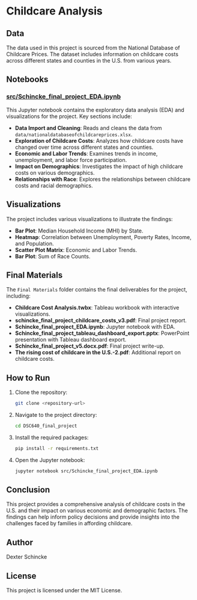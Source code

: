 # Childcare Analysis

## Data

The data used in this project is sourced from the National Database of Childcare Prices. The dataset includes information on childcare costs across different states and counties in the U.S. from various years.

## Notebooks

### [src/Schincke_final_project_EDA.ipynb](src/Schincke_final_project_EDA.ipynb)

This Jupyter notebook contains the exploratory data analysis (EDA) and visualizations for the project. Key sections include:

- **Data Import and Cleaning**: Reads and cleans the data from `data/nationaldatabaseofchildcareprices.xlsx`.
- **Exploration of Childcare Costs**: Analyzes how childcare costs have changed over time across different states and counties.
- **Economic and Labor Trends**: Examines trends in income, unemployment, and labor force participation.
- **Impact on Demographics**: Investigates the impact of high childcare costs on various demographics.
- **Relationships with Race**: Explores the relationships between childcare costs and racial demographics.

## Visualizations

The project includes various visualizations to illustrate the findings:

- **Bar Plot**: Median Household Income (MHI) by State.
- **Heatmap**: Correlation between Unemployment, Poverty Rates, Income, and Population.
- **Scatter Plot Matrix**: Economic and Labor Trends.
- **Bar Plot**: Sum of Race Counts.

## Final Materials

The `Final Materials` folder contains the final deliverables for the project, including:

- **Childcare Cost Analysis.twbx**: Tableau workbook with interactive visualizations.
- **schincke_final_project_childcare_costs_v3.pdf**: Final project report.
- **Schincke_final_project_EDA.ipynb**: Jupyter notebook with EDA.
- **Schincke_final_project_tableau_dashboard_export.pptx**: PowerPoint presentation with Tableau dashboard export.
- **Schincke_final_project_v5.docx.pdf**: Final project write-up.
- **The rising cost of childcare in the U.S.-2.pdf**: Additional report on childcare costs.

## How to Run

1. Clone the repository:
    ```sh
    git clone <repository-url>
    ```
2. Navigate to the project directory:
    ```sh
    cd DSC640_final_project
    ```
3. Install the required packages:
    ```sh
    pip install -r requirements.txt
    ```
4. Open the Jupyter notebook:
    ```sh
    jupyter notebook src/Schincke_final_project_EDA.ipynb
    ```

## Conclusion

This project provides a comprehensive analysis of childcare costs in the U.S. and their impact on various economic and demographic factors. The findings can help inform policy decisions and provide insights into the challenges faced by families in affording childcare.

## Author

Dexter Schincke

## License

This project is licensed under the MIT License.
